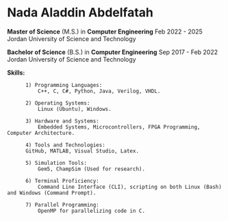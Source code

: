 # Nada Aladdin Abdelfatah

**Master of Science** (M.S.) in **Computer Engineering** Feb 2022 - 2025
Jordan University of Science and Technology

**Bachelor of Science** (B.S.) in **Computer Engineering** Sep 2017 - Feb 2022
Jordan University of Science and Technology

**Skills:**

          1) Programming Languages: 
              C++, C, C#, Python, Java, Verilog, VHDL.
              
          2) Operating Systems:
              Linux (Ubuntu), Windows.
              
          3) Hardware and Systems:
              Embedded Systems, Microcontrollers, FPGA Programming, Computer Architecture.
              
          4) Tools and Technologies:
          GitHub, MATLAB, Visual Studio, Latex.
          
          5) Simulation Tools:
              Gem5, ChampSim (Used for research).    
              
          6) Terminal Proficiency:
              Command Line Interface (CLI), scripting on both Linux (Bash) and Windows (Command Prompt).  
              
          7) Parallel Programming:
              OpenMP for parallelizing code in C.

              
